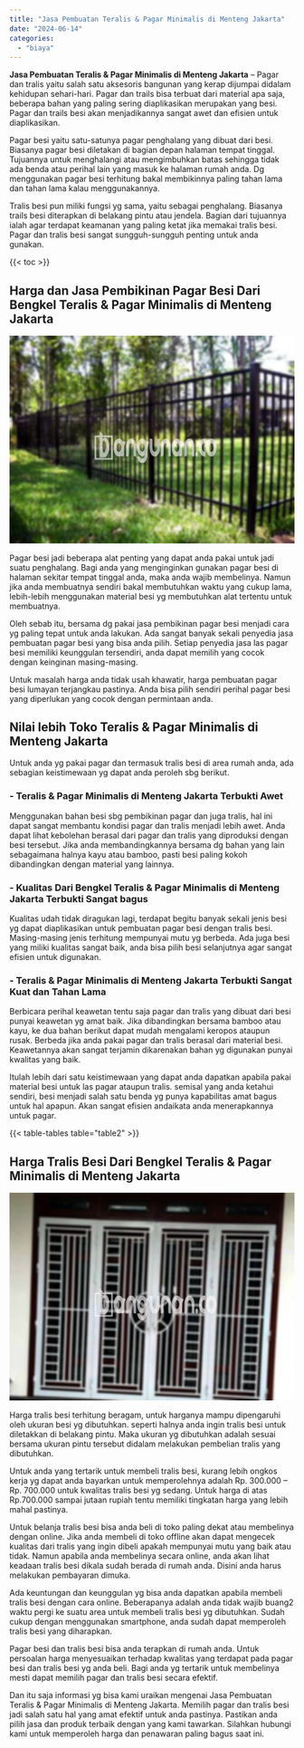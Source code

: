 ```yaml
---
title: "Jasa Pembuatan Teralis & Pagar Minimalis di Menteng Jakarta"
date: "2024-06-14"
categories: 
  - "biaya"
---
```


**Jasa Pembuatan Teralis & Pagar Minimalis di Menteng Jakarta** – Pagar dan tralis yaitu salah satu aksesoris bangunan yang kerap dijumpai didalam kehidupan sehari-hari. Pagar dan trails bisa terbuat dari material apa saja, beberapa bahan yang paling sering diaplikasikan merupakan yang besi. Pagar dan trails besi akan menjadikannya sangat awet dan efisien untuk diaplikasikan.

Pagar besi yaitu satu-satunya pagar penghalang yang dibuat dari besi. Biasanya pagar besi diletakan di bagian depan halaman tempat tinggal. Tujuannya untuk menghalangi atau mengimbuhkan batas sehingga tidak ada benda atau perihal lain yang masuk ke halaman rumah anda. Dg menggunakan pagar besi terhitung bakal membikinnya paling tahan lama dan tahan lama kalau menggunakannya.

Tralis besi pun miliki fungsi yg sama, yaitu sebagai penghalang. Biasanya trails besi diterapkan di belakang pintu atau jendela. Bagian dari tujuannya ialah agar terdapat keamanan yang paling ketat jika memakai tralis besi. Pagar dan tralis besi sangat sungguh-sungguh penting untuk anda gunakan.

{{< toc >}}

## Harga dan Jasa Pembikinan Pagar Besi Dari Bengkel Teralis & Pagar Minimalis di Menteng Jakarta

![Jasa Pembuatan Teralis & Pagar Minimalis di Menteng Jakarta](/images/pagar-minimalis-murah-30.png)

Pagar besi jadi beberapa alat penting yang dapat anda pakai untuk jadi suatu penghalang. Bagi anda yang menginginkan gunakan pagar besi di halaman sekitar tempat tinggal anda, maka anda wajib membelinya. Namun jika anda membuatnya sendiri bakal membutuhkan waktu yang cukup lama, lebih-lebih menggunakan material besi yg membutuhkan alat tertentu untuk membuatnya.

Oleh sebab itu, bersama dg pakai jasa pembikinan pagar besi menjadi cara yg paling tepat untuk anda lakukan. Ada sangat banyak sekali penyedia jasa pembuatan pagar besi yang bisa anda pilih. Setiap penyedia jasa las pagar besi memiliki keunggulan tersendiri, anda dapat memilih yang cocok dengan keinginan masing-masing.

Untuk masalah harga anda tidak usah khawatir, harga pembuatan pagar besi lumayan terjangkau pastinya. Anda bisa pilih sendiri perihal pagar besi yang diperlukan yang cocok dengan permintaan anda.

## Nilai lebih Toko Teralis & Pagar Minimalis di Menteng Jakarta

Untuk anda yg pakai pagar dan termasuk tralis besi di area rumah anda, ada sebagian keistimewaan yg dapat anda peroleh sbg berikut.

### \- Teralis & Pagar Minimalis di Menteng Jakarta Terbukti Awet

Menggunakan bahan besi sbg pembikinan pagar dan juga tralis, hal ini dapat sangat membantu kondisi pagar dan tralis menjadi lebih awet. Anda dapat lihat kebolehan berasal dari pagar dan tralis yang diproduksi dengan besi tersebut. Jika anda membandingkannya bersama dg bahan yang lain sebagaimana halnya kayu atau bamboo, pasti besi paling kokoh dibandingkan dengan material yang lainnya.

### \- Kualitas Dari Bengkel Teralis & Pagar Minimalis di Menteng Jakarta Terbukti Sangat bagus

Kualitas udah tidak diragukan lagi, terdapat begitu banyak sekali jenis besi yg dapat diaplikasikan untuk pembuatan pagar besi dengan tralis besi. Masing-masing jenis terhitung mempunyai mutu yg berbeda. Ada juga besi yang miliki kualitas sangat baik, anda bisa pilih besi selanjutnya agar sangat efisien untuk digunakan.

### \- Teralis & Pagar Minimalis di Menteng Jakarta Terbukti Sangat Kuat dan Tahan Lama

Berbicara perihal keawetan tentu saja pagar dan tralis yang dibuat dari besi punyai keawetan yg amat baik. Jika dibandingkan bersama bamboo atau kayu, ke dua bahan berikut dapat mudah mengalami keropos ataupun rusak. Berbeda jika anda pakai pagar dan tralis berasal dari material besi. Keawetannya akan sangat terjamin dikarenakan bahan yg digunakan punyai kwalitas yang baik.

Itulah lebih dari satu keistimewaan yang dapat anda dapatkan apabila pakai material besi untuk las pagar ataupun tralis. semisal yang anda ketahui sendiri, besi menjadi salah satu benda yg punya kapabilitas amat bagus untuk hal apapun. Akan sangat efisien andaikata anda menerapkannya untuk pagar.

{{< table-tables table="table2" >}}

## Harga Tralis Besi Dari Bengkel Teralis & Pagar Minimalis di Menteng Jakarta

![Jasa Pembuatan Teralis & Pagar Minimalis di Menteng Jakarta](/images/teralis-minimalis-murah-17.png)

Harga tralis besi terhitung beragam, untuk harganya mampu dipengaruhi oleh ukuran besi yg dibutuhkan. seperti halnya anda ingin tralis besi untuk diletakkan di belakang pintu. Maka ukuran yg dibutuhkan adalah sesuai bersama ukuran pintu tersebut didalam melakukan pembelian tralis yang dibutuhkan.

Untuk anda yang tertarik untuk membeli tralis besi, kurang lebih ongkos kerja yg dapat anda bayarkan untuk memperolehnya adalah Rp. 300.000 – Rp. 700.000 untuk kwalitas tralis besi yg sedang. Untuk harga di atas Rp.700.000 sampai jutaan rupiah tentu memiliki tingkatan harga yang lebih mahal pastinya.

Untuk belanja tralis besi bisa anda beli di toko paling dekat atau membelinya dengan online. Jika anda membeli di toko offline akan dapat mengecek kualitas dari tralis yang ingin dibeli apakah mempunyai mutu yang baik atau tidak. Namun apabila anda membelinya secara online, anda akan lihat keadaan tralis besi dikala sudah berada di rumah anda. Disini anda harus melakukan pembayaran dimuka.

Ada keuntungan dan keunggulan yg bisa anda dapatkan apabila membeli tralis besi dengan cara online. Beberapanya adalah anda tidak wajib buang2 waktu pergi ke suatu area untuk membeli tralis besi yg dibutuhkan. Sudah cukup dengan menggunakan smartphone, anda sudah dapat memperoleh tralis besi yang diharapkan.

Pagar besi dan tralis besi bisa anda terapkan di rumah anda. Untuk persoalan harga menyesuaikan terhadap kwalitas yang terdapat pada pagar besi dan tralis besi yg anda beli. Bagi anda yg tertarik untuk membelinya mesti dapat memilih pagar dan tralis besi secara efektif.

Dan itu saja informasi yg bisa kami uraikan mengenai Jasa Pembuatan Teralis & Pagar Minimalis di Menteng Jakarta. Memilih pagar dan tralis besi jadi salah satu hal yang amat efektif untuk anda pastinya. Pastikan anda pilih jasa dan produk terbaik dengan yang kami tawarkan. Silahkan hubungi kami untuk memperoleh harga dan penawaran paling bagus saat ini.
